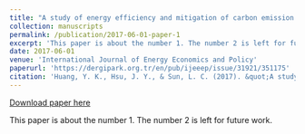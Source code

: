 ```yaml
---
title: "A study of energy efficiency and mitigation of carbon emission: Implication of decomposing energy intensity of manufacturing sector in Taiwan"
collection: manuscripts
permalink: /publication/2017-06-01-paper-1
excerpt: 'This paper is about the number 1. The number 2 is left for future work.'
date: 2017-06-01
venue: 'International Journal of Energy Economics and Policy'
paperurl: 'https://dergipark.org.tr/en/pub/ijeeep/issue/31921/351175'
citation: 'Huang, Y. K., Hsu, J. Y., & Sun, L. C. (2017). &quot;A study of energy efficiency and mitigation of carbon emission: Implication of decomposing energy intensity of manufacturing sector in Taiwan.&quot; <i>International Journal of Energy Economics and Policy</i>. 7(2), 26-33.'
---
```


<a href='http://academicpages.github.io/files/2017-Intl-Journal-of-Energy-Economics-and-Policy.pdf'>Download paper here</a>

This paper is about the number 1. The number 2 is left for future work.